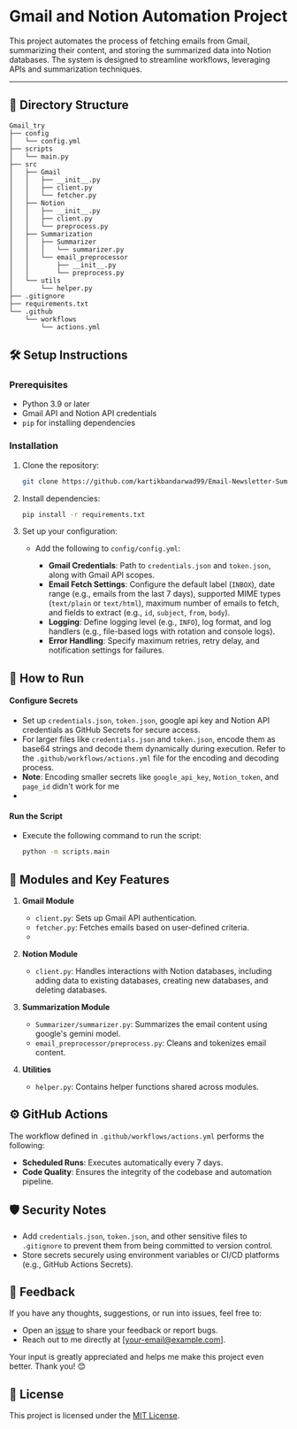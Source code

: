 # Gmail and Notion Automation Project

This project automates the process of fetching emails from Gmail, summarizing their content, and storing the summarized data into Notion databases. The system is designed to streamline workflows, leveraging APIs and summarization techniques.

---

## 📁 Directory Structure

``` 
Gmail_try
├── config
│   └── config.yml                
├── scripts
│   └── main.py                   
├── src
│   ├── Gmail
│   │   ├── __init__.py           
│   │   ├── client.py             
│   │   └── fetcher.py            
│   ├── Notion
│   │   ├── __init__.py           
│   │   ├── client.py            
│   │   └── preprocess.py         
│   ├── Summarization
│   │   ├── Summarizer
│   │   │   └── summarizer.py     
│   │   └── email_preprocessor
│   │       ├── __init__.py       
│   │       └── preprocess.py    
│   └── utils
│       └── helper.py             
├── .gitignore                    
├── requirements.txt              
└── .github
    └── workflows
        └── actions.yml           
```
## 🛠️ Setup Instructions

### Prerequisites

- Python 3.9 or later
- Gmail API and Notion API credentials
- `pip` for installing dependencies

### Installation

1. Clone the repository:

    ```bash
    git clone https://github.com/kartikbandarwad99/Email-Newsletter-Summarizer-End-to-End-
    ```

2. Install dependencies:

    ```bash
    pip install -r requirements.txt
    ```

3. Set up your configuration:

   - Add the following to `config/config.yml`:

     - **Gmail Credentials**: Path to `credentials.json` and `token.json`, along with Gmail API scopes.
     - **Email Fetch Settings**: Configure the default label (`INBOX`), date range (e.g., emails from the last 7 days), supported MIME types (`text/plain` or `text/html`), maximum number of emails to fetch, and fields to extract (e.g., `id`, `subject`, `from`, `body`).
     - **Logging**: Define logging level (e.g., `INFO`), log format, and log handlers (e.g., file-based logs with rotation and console logs).
     - **Error Handling**: Specify maximum retries, retry delay, and notification settings for failures.

## 🚀 How to Run

#### Configure Secrets
- Set up `credentials.json`, `token.json`, google api key and Notion API credentials as GitHub Secrets for secure access.
- For larger files like `credentials.json` and `token.json`, encode them as base64 strings and decode them dynamically during execution. Refer to the `.github/workflows/actions.yml` file for the encoding and decoding process.
- **Note**: Encoding smaller secrets like `google_api_key`, `Notion_token`, and `page_id` didn't work for me
- 
#### Run the Script
- Execute the following command to run the script:

    ```bash
    python -m scripts.main
    ```

## 📂 Modules and Key Features

1. **Gmail Module**
   - `client.py`: Sets up Gmail API authentication.
   - `fetcher.py`: Fetches emails based on user-defined criteria.
   - 
2. **Notion Module**
   - `client.py`: Handles interactions with Notion databases, including adding data to existing databases, creating new databases, and deleting databases.

3. **Summarization Module**
   - `Summarizer/summarizer.py`: Summarizes the email content using google's gemini model.
   - `email_preprocessor/preprocess.py`: Cleans and tokenizes email content.

4. **Utilities**
   - `helper.py`: Contains helper functions shared across modules.
  
## ⚙️ GitHub Actions

The workflow defined in `.github/workflows/actions.yml` performs the following:

- **Scheduled Runs**: Executes automatically every 7 days.
- **Code Quality**: Ensures the integrity of the codebase and automation pipeline.

## 🛡️ Security Notes

- Add `credentials.json`, `token.json`, and other sensitive files to `.gitignore` to prevent them from being committed to version control.
- Store secrets securely using environment variables or CI/CD platforms (e.g., GitHub Actions Secrets).

## 💬 Feedback

If you have any thoughts, suggestions, or run into issues, feel free to:

- Open an [issue](https://github.com/your-repo/issues) to share your feedback or report bugs.
- Reach out to me directly at [your-email@example.com].

Your input is greatly appreciated and helps me make this project even better. Thank you! 😊

## 📜 License

This project is licensed under the [MIT License](LICENSE).



